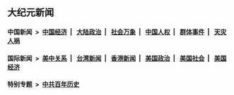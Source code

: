 ## 大纪元新闻

#### 中国新闻 &nbsp;>&nbsp; [中国经济](indexes/ncid283/README.md?01170045) &nbsp;| &nbsp; [大陆政治](indexes/ncid277/README.md?01170045) &nbsp;| &nbsp; [社会万象](indexes/ncid282/README.md?01170045) &nbsp;| &nbsp; [中国人权](indexes/ncid278/README.md?01170045) &nbsp;| &nbsp; [群体事件](indexes/ncid279/README.md?01170045) &nbsp;| &nbsp; [天灾人祸](indexes/ncid280/README.md?01170045)

#### 国际新闻 &nbsp;>&nbsp; [美中关系](indexes/nf1412576/README.md?01170045) &nbsp;| &nbsp; [台湾新闻](indexes/ncid1349361/README.md?01170045) &nbsp;| &nbsp; [香港新闻](indexes/ncid1349362/README.md?01170045) &nbsp;| &nbsp; [美国政治](indexes/ncid1078159/README.md?01170045) &nbsp;| &nbsp; [美国社会](indexes/ncid1078160/README.md?01170045) &nbsp;| &nbsp; [美国经济](indexes/ncid1078158/README.md?01170045)

#### 特别专题 &nbsp;>&nbsp; [中共百年历史](https://github.com/epoch-news/epoch-special/blob/master/README.md?01170045)  
